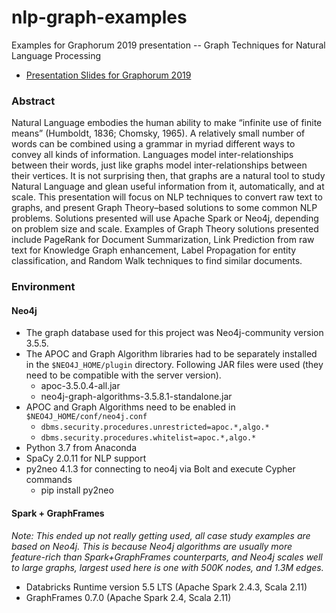 # nlp-graph-examples

Examples for Graphorum 2019 presentation -- Graph Techniques for Natural Language Processing

* [Presentation Slides for Graphorum 2019](https://github.com/sujitpal/nlp-graph-examples.git)

### Abstract

Natural Language embodies the human ability to make “infinite use of finite means” (Humboldt, 1836; Chomsky, 1965). A relatively small number of words can be combined using a grammar in myriad different ways to convey all kinds of information. Languages model inter-relationships between their words, just like graphs model inter-relationships between their vertices. It is not surprising then, that graphs are a natural tool to study Natural Language and glean useful information from it, automatically, and at scale. This presentation will focus on NLP techniques to convert raw text to graphs, and present Graph Theory–based solutions to some common NLP problems. Solutions presented will use Apache Spark or Neo4j, depending on problem size and scale. Examples of Graph Theory solutions presented include PageRank for Document Summarization, Link Prediction from raw text for Knowledge Graph enhancement, Label Propagation for entity classification, and Random Walk techniques to find similar documents.

### Environment

#### Neo4j

* The graph database used for this project was Neo4j-community version 3.5.5.
* The APOC and Graph Algorithm libraries had to be separately installed in the `$NEO4J_HOME/plugin` directory. Following JAR files were used (they need to be compatible with the server version).
  * apoc-3.5.0.4-all.jar 
  * neo4j-graph-algorithms-3.5.8.1-standalone.jar
* APOC and Graph Algorithms need to be enabled in `$NEO4J_HOME/conf/neo4j.conf`
  * `dbms.security.procedures.unrestricted=apoc.*,algo.*`
  * `dbms.security.procedures.whitelist=apoc.*,algo.*`
* Python 3.7 from Anaconda
* SpaCy 2.0.11 for NLP support
* py2neo 4.1.3 for connecting to neo4j via Bolt and execute Cypher commands
  * pip install py2neo

#### Spark + GraphFrames

_Note: This ended up not really getting used, all case study examples are based on Neo4j. This is because Neo4j algorithms are usually more feature-rich than Spark+GraphFrames counterparts, and Neo4j scales well to large graphs, largest used here is one with 500K nodes, and 1.3M edges._

* Databricks Runtime version 5.5 LTS (Apache Spark 2.4.3, Scala 2.11)
* GraphFrames 0.7.0 (Apache Spark 2.4, Scala 2.11)

